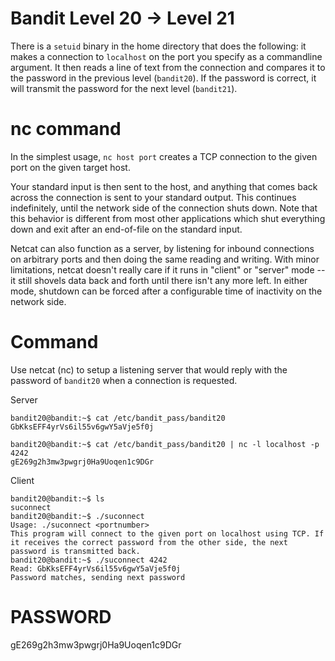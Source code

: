 # Bandit Level 20 -> Level 21

There is a `setuid` binary in the home directory that does the following: it makes a connection to `localhost` on the port you specify as a commandline argument. It then reads a line of text from the connection and compares it to the password in the previous level (`bandit20`). If the password is correct, it will transmit the password for the next level (`bandit21`).

# nc command

In the simplest usage, `nc host port` creates a TCP connection to the given port on the given target host.

Your standard input is then sent to the host, and anything that comes back across the connection is sent to your standard output. This continues indefinitely, until the network side of the connection shuts down. Note that this behavior is different from most other applications which shut everything down and exit after an end-of-file on the standard input.

Netcat can also function as a server, by listening for inbound connections on arbitrary ports and then doing the same reading and writing. With minor limitations, netcat doesn't really care if it runs in "client" or "server" mode -- it still shovels data back and forth until there isn't any more left. In either mode, shutdown can be forced after a configurable time of inactivity on the network side.

# Command

Use netcat (nc) to setup a listening server that would reply with the password of `bandit20` when a connection is requested.

Server

```console
bandit20@bandit:~$ cat /etc/bandit_pass/bandit20
GbKksEFF4yrVs6il55v6gwY5aVje5f0j

bandit20@bandit:~$ cat /etc/bandit_pass/bandit20 | nc -l localhost -p 4242
gE269g2h3mw3pwgrj0Ha9Uoqen1c9DGr
```

Client

```console
bandit20@bandit:~$ ls
suconnect
bandit20@bandit:~$ ./suconnect
Usage: ./suconnect <portnumber>
This program will connect to the given port on localhost using TCP. If it receives the correct password from the other side, the next password is transmitted back.
bandit20@bandit:~$ ./suconnect 4242
Read: GbKksEFF4yrVs6il55v6gwY5aVje5f0j
Password matches, sending next password
```

# PASSWORD

gE269g2h3mw3pwgrj0Ha9Uoqen1c9DGr
